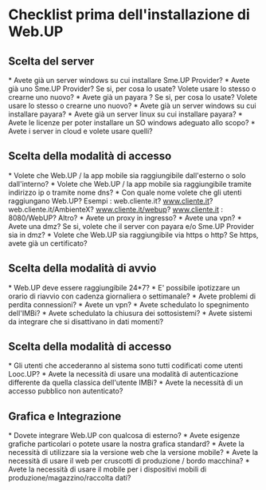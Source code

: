 # Checklist prima dell'installazione di Web.UP

## Scelta del server

\* Avete già un server windows su cui installare Sme.UP Provider?
\* Avete già uno Sme.UP Provider? Se si, per cosa lo usate? Volete usare lo stesso o crearne uno nuovo?
\* Avete già un payara ? Se si, per cosa lo usate? Volete usare lo stesso o crearne uno nuovo?
\* Avete già un server windows su cui installare payara?
\* Avete già un server linux su cui installare payara?
\* Avete le licenze per poter installare un SO windows adeguato allo scopo?
\* Avete i server in cloud e volete usare quelli?

## Scelta della modalità di accesso
\* Volete che Web.UP / la app mobile sia raggiungibile dall'esterno o solo dall'interno?
\* Volete che Web.UP / la app mobile sia raggiungibile tramite indirizzo ip o tramite nome dns?
\* Con quale nome volete che gli utenti raggiungano Web.UP? Esempi :  web.cliente.it? www.cliente.it? web.cliente.it/AmbienteX? www.cliente.it/webup? www.cliente.it : 8080/WebUP? Altro?
\* Avete un proxy in ingresso?
\* Avete una vpn?
\* Avete una dmz? Se si, volete che il server con payara e/o Sme.UP Provider sia in dmz?
\* Volete che Web.UP sia raggiungibile via https o http? Se https, avete già un certificato?

## Scelta della modalità di avvio
\* Web.UP deve essere raggiungibile 24\*7?
\* E' possibile ipotizzare un orario di riavvio con cadenza giornaliera o settimanale?
\* Avete problemi di perdita connessioni?
\* Avete un vpn?
\* Avete schedulato lo spegnimento dell'IMBi?
\* Avete schedulato la chiusura dei sottosistemi?
\* Avete sistemi da integrare che si disattivano in dati momenti?

## Scelta della modalità di accesso
\* Gli utenti che accederanno al sistema sono tutti codificati come utenti Looc.UP?
\* Avete la necessità di usare una modalità di autenticazione differente da quella classica dell'utente IMBi?
\* Avete la necessità di un accesso pubblico non autenticato?

## Grafica e Integrazione
\* Dovete integrare Web.UP con qualcosa di esterno?
\* Avete esigenze grafiche particolari o potete usare la nostra grafica standard?
\* Avete la necessità di utilizzare sia la versione web che la versione mobile?
\* Avete la necessità di usare il web per cruscotti di produzione / bordo macchina?
\* Avete la necessità di usare il mobile per i dispositivi mobili di produzione/magazzino/raccolta dati?

